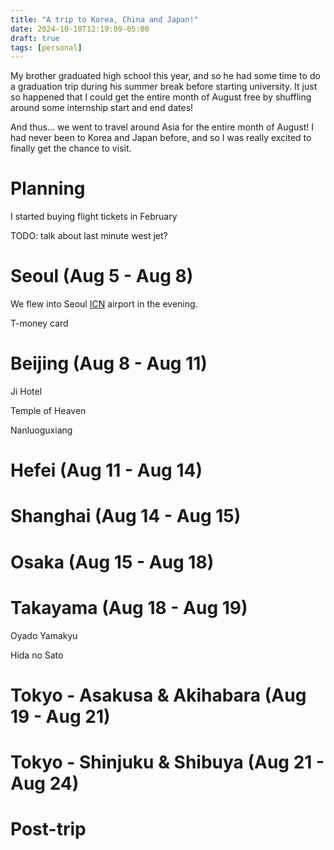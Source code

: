 ```yaml
---
title: "A trip to Korea, China and Japan!"
date: 2024-10-10T12:19:09-05:00
draft: true
tags: [personal]
---
```


My brother graduated high school this year, and so he had some time to do a graduation trip during his summer break before starting university. It just so happened that I could get the entire month of August free by shuffling around some internship start and end dates! 

And thus... we went to travel around Asia for the entire month of August! I had never been to Korea and Japan before, and so I was really excited to finally get the chance to visit.

# Planning

I started buying flight tickets in February

TODO: talk about last minute west jet?

# Seoul (Aug 5 - Aug 8)

We flew into Seoul [ICN](https://en.wikipedia.org/wiki/Incheon_International_Airport) airport in the evening. 

T-money card

# Beijing (Aug 8 - Aug 11)

Ji Hotel

Temple of Heaven

Nanluoguxiang



# Hefei (Aug 11 - Aug 14)



# Shanghai (Aug 14 - Aug 15)

# Osaka (Aug 15 - Aug 18)

# Takayama (Aug 18 - Aug 19)

Oyado Yamakyu

Hida no Sato

# Tokyo - Asakusa & Akihabara (Aug 19 - Aug 21)

# Tokyo - Shinjuku & Shibuya (Aug 21 - Aug 24)

# Post-trip